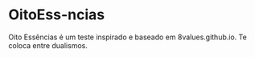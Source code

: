 # OitoEss-ncias
Oito Essências é um teste inspirado e baseado em 8values.github.io. Te coloca entre dualismos.
